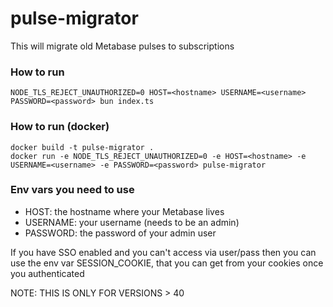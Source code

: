 # pulse-migrator
This will migrate old Metabase pulses to subscriptions

### How to run
```
NODE_TLS_REJECT_UNAUTHORIZED=0 HOST=<hostname> USERNAME=<username> PASSWORD=<password> bun index.ts
```

### How to run (docker)
```
docker build -t pulse-migrator .
docker run -e NODE_TLS_REJECT_UNAUTHORIZED=0 -e HOST=<hostname> -e USERNAME=<username> -e PASSWORD=<password> pulse-migrator
```

### Env vars you need to use
- HOST: the hostname where your Metabase lives
- USERNAME: your username (needs to be an admin)
- PASSWORD: the password of your admin user

If you have SSO enabled and you can't access via user/pass then you can use the env var SESSION_COOKIE, that you can get from your cookies once you authenticated

NOTE: THIS IS ONLY FOR VERSIONS > 40
